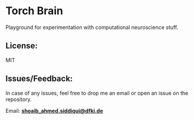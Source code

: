 # Torch Brain
Playground for experimentation with computational neuroscience stuff.

## License:

MIT

## Issues/Feedback:

In case of any issues, feel free to drop me an email or open an issue on the repository.

Email: **shoaib_ahmed.siddiqui@dfki.de**
